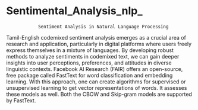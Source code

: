 # Sentimental_Analysis_nlp_
                Sentiment Analysis in Natural Language Processing
Tamil-English codemixed sentiment analysis emerges as a crucial area of
research and application, particularly in digital platforms where users freely express
themselves in a mixture of languages. By developing robust methods to analyze sentiments
in codemixed text, we can gain deeper insights into user perceptions, preferences, and
attitudes in diverse linguistic contexts. 
                Facebook AI Research (FAIR) offers an open-source, free package called
FastText for word classification and embedding learning. With this approach, one can create
algorithms for supervised or unsupervised learning to get vector representations of words. It
assesses these models as well. Both the CBOW and Skip-gram models are supported by
FastText.
